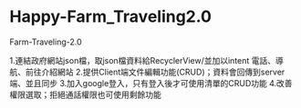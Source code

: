 # Happy-Farm_Traveling2.0
Farm-Traveling-2.0

1.連結政府網站json檔，取json檔資料給RecyclerView/並加以intent 電話、導航、前往介紹網站 
2.提供Client端文件編輯功能(CRUD)；資料會回傳到server端、並且同步
3.加入google登入，只有登入後才可使用清單的CRUD功能
4.改善權限選取；拒絕通話權限也可使用剩餘功能
